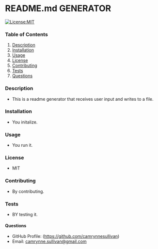 # README.md GENERATOR

[![License:MIT](https://img.shields.io/badge/License-MIT-yellow.svg)](https://opensource.org/licenses/MIT)

### Table of Contents

1. [Description](#description)
2. [Installation](#installation)
3. [Usage](#usage)
4. [License](#license)
5. [Contributing](#contribution)
6. [Tests](#testing)
7. [Questions](#questions)

### Description

- This is a readme generator that receives user input and writes to a file.

### Installation

- You initalize.

### Usage

- You run it.

### License

- MIT

### Contributing

- By contributing.

### Tests

- BY testing it.

#### Questions

- GitHub Profile: (https://github.com/camrynnesullivan)
- Email: camrynne.sullivan@gmail.com
